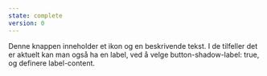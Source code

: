 ```yaml
---
state: complete
version: 0
---
```


Denne knappen inneholder et ikon og en beskrivende tekst. I de tilfeller det er aktuelt kan man også ha en label, ved å velge button-shadow-label: true, og definere label-content.
